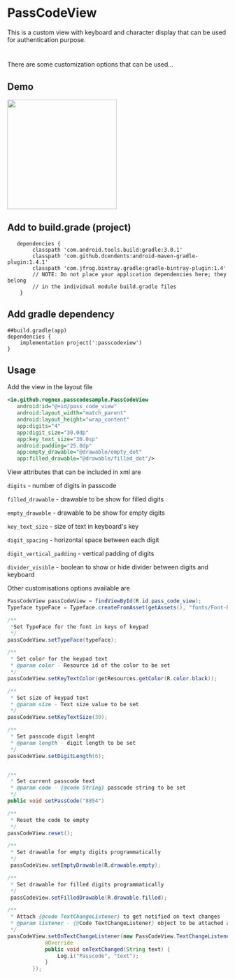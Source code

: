 # PassCodeView
This is a custom view with keyboard and character display that can be used for authentication purpose.
#
There are some customization options that can be used...
## Demo
<img src="https://developerbryte.files.wordpress.com/2018/01/gif_20180126133123114_by_gifguru.gif" width="250" /> 

## Add to build.grade (project)
```
   dependencies {
        classpath 'com.android.tools.build:gradle:3.0.1'
        classpath 'com.github.dcendents:android-maven-gradle-plugin:1.4.1'
        classpath 'com.jfrog.bintray.gradle:gradle-bintray-plugin:1.4'
        // NOTE: Do not place your application dependencies here; they belong
        // in the individual module build.gradle files
    }
```

## Add gradle dependency
```
##build.gradle(app)
dependencies {
    implementation project(':passcodeview')
}

```

## Usage
 Add the view in the layout file

 ```xml
 <io.github.regnex.passcodesample.PassCodeView
    android:id="@+id/pass_code_view"
    android:layout_width="match_parent"
    android:layout_height="wrap_content"
    app:digits="4"
    app:digit_size="30.0dp"
    app:key_text_size="30.0sp"
    android:padding="25.0dp"
    app:empty_drawable="@drawable/empty_dot"
    app:filled_drawable="@drawable/filled_dot"/>

 ```

View attributes that can be included in xml are


`digits` - number of digits in passcode

`filled_drawable` - drawable to be show for filled digits

`empty_drawable` - drawable to be show for empty digits

`key_text_size` - size of text in keyboard's key

`digit_spacing` - horizontal space between each digit

`digit_vertical_padding` - vertical padding of digits

`divider_visible` - boolean to show or hide divider between digits and keyboard


Other customisations options available are

```java
PassCodeView passCodeView = findViewById(R.id.pass_code_view);
Typeface typeFace = Typeface.createFromAsset(getAssets(), "fonts/Font-Bold.ttf");

/**
 *Set TypeFace for the font in keys of keypad
 */
passCodeView.setTypeFace(typeFace);

/**
 * Set color for the keypad text
 * @param color - Resource id of the color to be set
 */
passCodeView.setKeyTextColor(getResources.getColor(R.color.black));

/**
 * Set size of keypad text
 * @param size - Text size value to be set
 */
passCodeView.setKeyTextSize(30);

/**
 * Set passcode digit lenght
 * @param length - digit length to be set
 */
passCodeView.setDigitLength(6);


/**
 * Set current passcode text
 * @param code - {@code String} passcode string to be set
 */
public void setPassCode("8854")

/**
 * Reset the code to empty
 */
passCodeView.reset();

/**
 * Set drawable for empty digits programmatically
 */
 passCodeView.setEmptyDrawable(R.drawable.empty);

/**
 * Set drawable for filled digits programmatically
 */
 passCodeView.setFilledDrawable(R.drawable.filled);

/**
 * Attach {@code TextChangeListener} to get notified on text changes
 * @param listener - {@Code TextChangeListener} object to be attached and notified
 */
passCodeView.setOnTextChangeListener(new PassCodeView.TextChangeListener() {
            @Override
            public void onTextChanged(String text) {
                Log.i("Passcode", "text");
            }
        }); 
```

